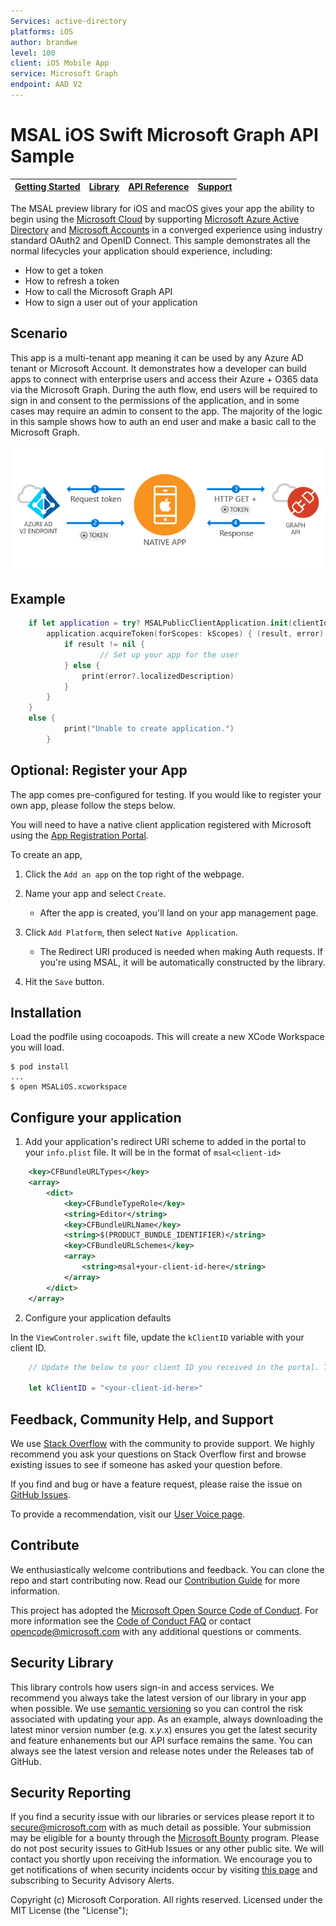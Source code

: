 ```yaml
--- 
Services: active-directory
platforms: iOS
author: brandwe
level: 100
client: iOS Mobile App
service: Microsoft Graph
endpoint: AAD V2
---
```

# MSAL iOS Swift Microsoft Graph API Sample 

| [Getting Started](https://docs.microsoft.com/azure/active-directory/develop/guidedsetups/active-directory-ios)| [Library](https://github.com/AzureAD/microsoft-authentication-library-for-objc) | [API Reference](https://azuread.github.io/docs/objc/) | [Support](README.md#community-help-and-support)
| --- | --- | --- | --- |

The MSAL preview library for iOS and macOS gives your app the ability to begin using the [Microsoft Cloud](https://cloud.microsoft.com) by supporting [Microsoft Azure Active Directory](https://azure.microsoft.com/en-us/services/active-directory/) and [Microsoft Accounts](https://account.microsoft.com) in a converged experience using industry standard OAuth2 and OpenID Connect. This sample demonstrates all the normal lifecycles your application should experience, including:

* How to get a token
* How to refresh a token
* How to call the Microsoft Graph API
* How to sign a user out of your application

## Scenario

This app is a multi-tenant app meaning it can be used by any Azure AD tenant or Microsoft Account.  It demonstrates how a developer can build apps to connect with enterprise users and access their Azure + O365 data via the Microsoft Graph.  During the auth flow, end users will be required to sign in and consent to the permissions of the application, and in some cases may require an admin to consent to the app.  The majority of the logic in this sample shows how to auth an end user and make a basic call to the Microsoft Graph.

![Topology](./images/iosintro.png)

## Example

```swift
    if let application = try? MSALPublicClientApplication.init(clientId: <your-client-id-here>) {
        application.acquireToken(forScopes: kScopes) { (result, error) in
            if result != nil {
                    // Set up your app for the user
            } else {
                print(error?.localizedDescription)
            }
        }
    }
    else {
            print("Unable to create application.")
        } 
```

## Optional: Register your App  

The app comes pre-configured for testing.  If you would like to register your own app, please follow 
the steps below. 

You will need to have a native client application registered with Microsoft using the 
[App Registration Portal](https://apps.dev.microsoft.com/). 

To create an app,  
1. Click the `Add an app` on the top right of the webpage.

2. Name your app and select `Create`. 
    - After the app is created, you'll land on your app management page. 

3. Click `Add Platform`, then select `Native Application`. 
    - The Redirect URI produced is needed when making Auth requests. If you're using MSAL, it will
    be automatically constructed by the library. 

4. Hit the `Save` button. 

## Installation

Load the podfile using cocoapods. This will create a new XCode Workspace you will load.

```
$ pod install
...
$ open MSALiOS.xcworkspace
```
## Configure your application

1. Add your application's redirect URI scheme to added in the portal to your `info.plist` file. It will be in the format of `msal<client-id>`
```xml
    <key>CFBundleURLTypes</key>
    <array>
        <dict>
            <key>CFBundleTypeRole</key>
            <string>Editor</string>
            <key>CFBundleURLName</key>
            <string>$(PRODUCT_BUNDLE_IDENTIFIER)</string>
            <key>CFBundleURLSchemes</key>
            <array>
                <string>msal+your-client-id-here</string>
            </array>
        </dict>
    </array>
```

2. Configure your application defaults

In the `ViewControler.swift` file, update the `kClientID` variable with your client ID.

```swift
    // Update the below to your client ID you received in the portal. The below is for running the demo only
    
    let kClientID = "<your-client-id-here>"
```

## Feedback, Community Help, and Support

We use [Stack Overflow](http://stackoverflow.com/questions/tagged/msal) with the community to 
provide support. We highly recommend you ask your questions on Stack Overflow first and browse 
existing issues to see if someone has asked your question before. 

If you find and bug or have a feature request, please raise the issue 
on [GitHub Issues](../../issues). 

To provide a recommendation, visit 
our [User Voice page](https://feedback.azure.com/forums/169401-azure-active-directory).

## Contribute

We enthusiastically welcome contributions and feedback. You can clone the repo and start 
contributing now. Read our [Contribution Guide](Contributing.md) for more information.

This project has adopted the 
[Microsoft Open Source Code of Conduct](https://opensource.microsoft.com/codeofconduct/). 
For more information see 
the [Code of Conduct FAQ](https://opensource.microsoft.com/codeofconduct/faq/) or contact 
[opencode@microsoft.com](mailto:opencode@microsoft.com) with any additional questions or comments.

## Security Library

This library controls how users sign-in and access services. We recommend you always take the 
latest version of our library in your app when possible. We 
use [semantic versioning](http://semver.org) so you can control the risk associated with updating 
your app. As an example, always downloading the latest minor version number (e.g. x.*y*.x) ensures 
you get the latest security and feature enhanements but our API surface remains the same. You 
can always see the latest version and release notes under the Releases tab of GitHub.

## Security Reporting

If you find a security issue with our libraries or services please report it 
to [secure@microsoft.com](mailto:secure@microsoft.com) with as much detail as possible. Your 
submission may be eligible for a bounty through the [Microsoft Bounty](http://aka.ms/bugbounty) 
program. Please do not post security issues to GitHub Issues or any other public site. We will 
contact you shortly upon receiving the information. We encourage you to get notifications of when 
security incidents occur by 
visiting [this page](https://technet.microsoft.com/en-us/security/dd252948) and subscribing 
to Security Advisory Alerts.

Copyright (c) Microsoft Corporation.  All rights reserved. Licensed under the MIT License (the "License");
